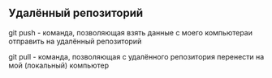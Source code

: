 ## Удалённый репозиторий 

git push - команда, позволяющая взять данные с моего компьютераи отправить на удалённый репозиторий

git pull - команда, позволяющая с удалённого репозитория перенести на мой (локальный) компьютер